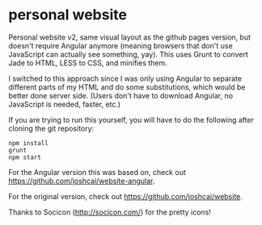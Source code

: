 personal website
=================

Personal website v2, same visual layout as the github pages version, but doesn't require Angular anymore (meaning browsers that don't use JavaScript can actually see something, yay). This uses Grunt to convert Jade to HTML, LESS to CSS, and minifies them.

I switched to this approach since I was only using Angular to separate different parts of my HTML and do some substitutions, which would be better done server side. (Users don't have to download Angular, no JavaScript is needed, faster, etc.)

If you are trying to run this yourself, you will have to do the following after cloning the git repository:

```shell
npm install
grunt
npm start
```

For the Angular version this was based on, check out https://github.com/joshcai/website-angular.

For the original version, check out https://github.com/joshcai/website.

Thanks to Socicon (http://socicon.com/) for the pretty icons!
